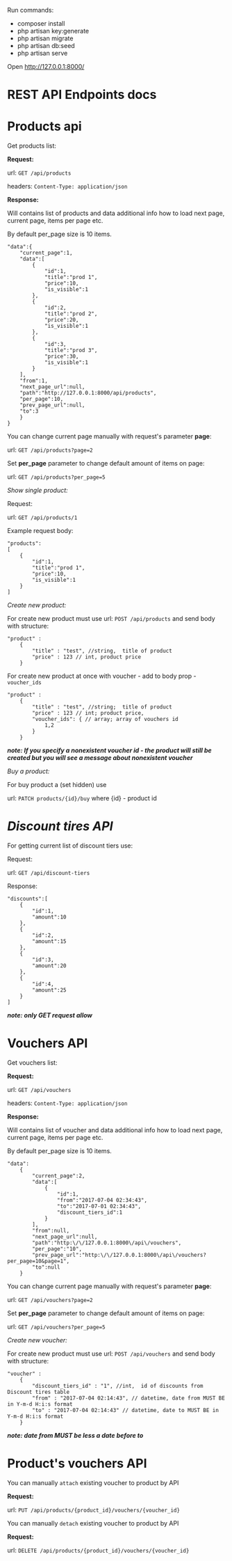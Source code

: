 Run commands:
- composer install
- php artisan key:generate
- php artisan migrate
- php artisan db:seed
- php artisan serve

Open http://127.0.0.1:8000/


REST API Endpoints docs
=

**Products api**
=
Get products list:

**Request:** 

url: `GET /api/products`

headers: `Content-Type: application/json`

**Response:** 

Will contains list of  products and data additional
info how to load next page, current page, items per page etc. 

By default per_page size is 10 items.

    "data":{
        "current_page":1,
        "data":[
            {
                "id":1,
                "title":"prod 1",
                "price":10,
                "is_visible":1
            },
            {
                "id":2,
                "title":"prod 2",
                "price":20,
                "is_visible":1
            },
            {
                "id":3,
                "title":"prod 3",
                "price":30,
                "is_visible":1
            }
        ],
        "from":1,
        "next_page_url":null,
        "path":"http://127.0.0.1:8000/api/products",
        "per_page":10,
        "prev_page_url":null,
        "to":3
        }
    }


You can change current page manually with request's parameter **page**:

url: `GET /api/products?page=2`

Set **per_page** parameter to change default amount of items on page:

url: `GET /api/products?per_page=5`

_Show single product:_

Request:

url: `GET /api/products/1`

Example request body:

    "products":
    [   
        {
            "id":1,
            "title":"prod 1",
            "price":10,
            "is_visible":1
        }
    ]


_Create new product:_ 

For create new product must use 
url: `POST /api/products`
and send body with structure:

    "product" : 
        {
            "title" : "test", //string,  title of product
            "price" : 123 // int, product price
        }

For create new product at once with voucher - add to body prop - `voucher_ids`


    "product" : 
        {
            "title" : "test", //string;  title of product
            "price" : 123 // int; product price,
            "voucher_ids": { // array; array of vouchers id
                1,2
            }
        }
        
**_note: If you specify a nonexistent voucher id - the product will still be created but you will see a message about nonexistent voucher_**


_Buy a product:_

For buy product a (set hidden) use

url: `PATCH products/{id}/buy`
where {id} - product id 


**_Discount tires API_**
=
For getting current list of discount tiers use:

Request:

url: `GET /api/discount-tiers`

Response:

    "discounts":[
        {
            "id":1,
            "amount":10
        },
        {
            "id":2,
            "amount":15
        },
        {
            "id":3,
            "amount":20
        },
        {
            "id":4,
            "amount":25
        }
    ]

**_note: only GET request allow_**


**Vouchers API**
=
Get vouchers list:

**Request:** 

url: `GET /api/vouchers`

headers: `Content-Type: application/json`

**Response:** 

Will contains list of  voucher and data additional
info how to load next page, current page, items per page etc. 

By default per_page size is 10 items.

    "data":
        {
            "current_page":2,
            "data":[
                {
                    "id":1,
                    "from":"2017-07-04 02:34:43",
                    "to":"2017-07-01 02:34:43",
                    "discount_tiers_id":1
                }
            ],
            "from":null,
            "next_page_url":null,
            "path":"http:\/\/127.0.0.1:8000\/api\/vouchers",
            "per_page":"10",
            "prev_page_url":"http:\/\/127.0.0.1:8000\/api\/vouchers?per_page=10&page=1",
            "to":null
        }


You can change current page manually with request's parameter **page**:

url: `GET /api/vouchers?page=2`

Set **per_page** parameter to change default amount of items on page:

url: `GET /api/vouchers?per_page=5`


_Create new voucher:_ 

For create new product must use 
url: `POST /api/vouchers`
and send body with structure:

    "voucher" : 
        {
            "discount_tiers_id" : "1", //int,  id of discounts from Discount tires table
            "from" : "2017-07-04 02:14:43", // datetime, date from MUST BE in Y-m-d H:i:s format
            "to" : "2017-07-04 02:14:43" // datetime, date to MUST BE in Y-m-d H:i:s format
        }
**_note: date from MUST be less a date before to_**


Product's vouchers API
=
You can manually `attach` existing voucher to product by API 

**Request:**

url: `PUT /api/products/{product_id}/vouchers/{voucher_id}`

You can manually `detach` existing voucher to product by API
 
 **Request:**
 
 url: `DELETE /api/products/{product_id}/vouchers/{voucher_id}`
